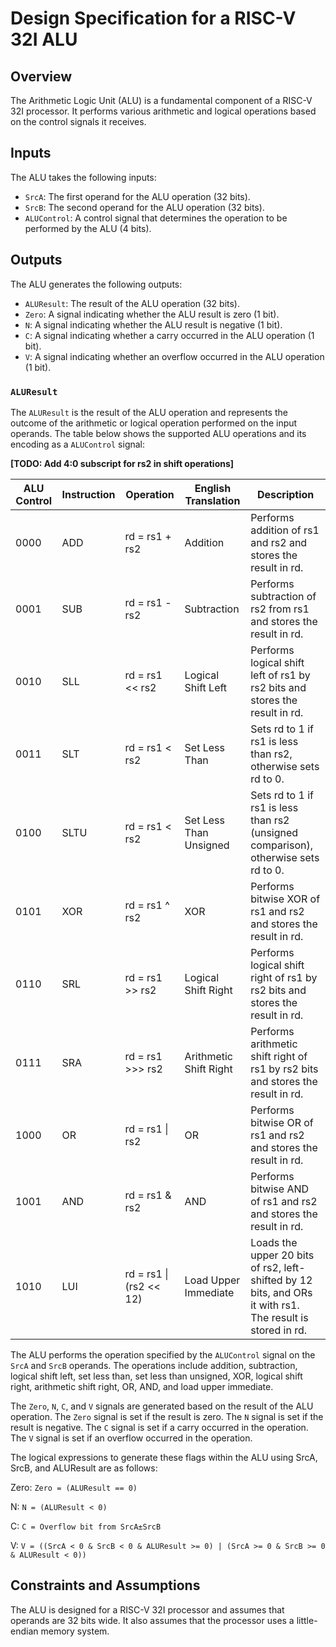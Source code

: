 # Design Specification for a RISC-V 32I ALU

## Overview

The Arithmetic Logic Unit (ALU) is a fundamental component of a RISC-V 32I processor. It performs various arithmetic and logical operations based on the control signals it receives.

## Inputs

The ALU takes the following inputs:

- `SrcA`: The first operand for the ALU operation (32 bits).
- `SrcB`: The second operand for the ALU operation (32 bits).
- `ALUControl`: A control signal that determines the operation to be performed by the ALU (4 bits).

## Outputs

The ALU generates the following outputs:

- `ALUResult`: The result of the ALU operation (32 bits).
- `Zero`: A signal indicating whether the ALU result is zero (1 bit).
- `N`: A signal indicating whether the ALU result is negative (1 bit).
- `C`: A signal indicating whether a carry occurred in the ALU operation (1 bit).
- `V`: A signal indicating whether an overflow occurred in the ALU operation (1 bit).

### `ALUResult`

The `ALUResult` is the result of the ALU operation and represents the outcome of the arithmetic or logical operation performed on the input operands. The table below shows the supported ALU operations and its encoding as a `ALUControl` signal:

**[TODO: Add 4:0 subscript for rs2 in shift operations]**

| ALU Control | Instruction | Operation              | English Translation | Description                                                     |
|-------------|-------------|------------------------|---------------------|-----------------------------------------------------------------|
| 0000        | ADD         | rd = rs1 + rs2         | Addition            | Performs addition of rs1 and rs2 and stores the result in rd.    |
| 0001        | SUB         | rd = rs1 - rs2         | Subtraction         | Performs subtraction of rs2 from rs1 and stores the result in rd.|
| 0010        | SLL         | rd = rs1 << rs2        | Logical Shift Left  | Performs logical shift left of rs1 by rs2 bits and stores the result in rd. |
| 0011        | SLT         | rd = rs1 < rs2         | Set Less Than       | Sets rd to 1 if rs1 is less than rs2, otherwise sets rd to 0.    |
| 0100        | SLTU        | rd = rs1 < rs2         | Set Less Than Unsigned | Sets rd to 1 if rs1 is less than rs2 (unsigned comparison), otherwise sets rd to 0. |
| 0101        | XOR         | rd = rs1 ^ rs2         | XOR                 | Performs bitwise XOR of rs1 and rs2 and stores the result in rd.|
| 0110        | SRL         | rd = rs1 >> rs2        | Logical Shift Right | Performs logical shift right of rs1 by rs2 bits and stores the result in rd. |
| 0111        | SRA         | rd = rs1 >>> rs2        | Arithmetic Shift Right | Performs arithmetic shift right of rs1 by rs2 bits and stores the result in rd. |
| 1000        | OR          | rd = rs1 \| rs2        | OR                  | Performs bitwise OR of rs1 and rs2 and stores the result in rd. |
| 1001        | AND         | rd = rs1 & rs2         | AND                 | Performs bitwise AND of rs1 and rs2 and stores the result in rd. |
| 1010        | LUI         | rd = rs1 \| (rs2 << 12) | Load Upper Immediate | Loads the upper 20 bits of rs2, left-shifted by 12 bits, and ORs it with rs1. The result is stored in rd. |

The ALU performs the operation specified by the `ALUControl` signal on the `SrcA` and `SrcB` operands. The operations include addition, subtraction, logical shift left, set less than, set less than unsigned, XOR, logical shift right, arithmetic shift right, OR, AND, and load upper immediate.

The `Zero`, `N`, `C`, and `V` signals are generated based on the result of the ALU operation. The `Zero` signal is set if the result is zero. The `N` signal is set if the result is negative. The `C` signal is set if a carry occurred in the operation. The `V` signal is set if an overflow occurred in the operation.


The logical expressions to generate these flags within the ALU using SrcA, SrcB, and ALUResult are as follows:

Zero: `Zero = (ALUResult == 0)`

N: `N = (ALUResult < 0)`

C: `C = Overflow bit from SrcA±SrcB`

V: `V = ((SrcA < 0 & SrcB < 0 & ALUResult >= 0) | (SrcA >= 0 & SrcB >= 0 & ALUResult < 0))`



## Constraints and Assumptions

The ALU is designed for a RISC-V 32I processor and assumes that operands are 32 bits wide. It also assumes that the processor uses a little-endian memory system.